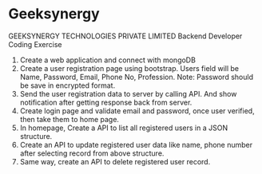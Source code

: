 # Geeksynergy

GEEKSYNERGY TECHNOLOGIES PRIVATE LIMITED
Backend Developer Coding Exercise

1. Create a web application and connect with mongoDB
2. Create a user registration page using bootstrap. Users field will be Name, Password, Email, Phone No, Profession. Note: Password should be save in encrypted format.
3. Send the user registration data to server by calling API. And show notification after
getting response back from server.
4. Create login page and validate email and password, once user verified, then take
them to home page. 
5. In homepage, Create a API to list all registered users in a JSON structure. 
6. Create an API to update registered user data like name, phone number after
selecting record from above structure. 
7. Same way, create an API to delete registered user record.